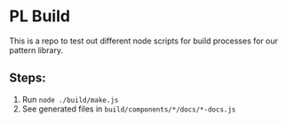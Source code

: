 # PL Build

This is a repo to test out different node scripts for build processes for our pattern library.

## Steps:

1.  Run `node ./build/make.js`
2.  See generated files in `build/components/*/docs/*-docs.js`
